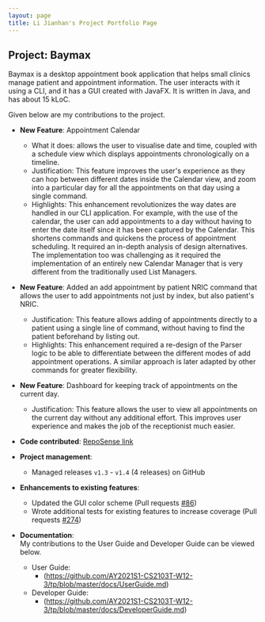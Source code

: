 ```yaml
---
layout: page
title: Li Jianhan's Project Portfolio Page
---
```


## Project: Baymax

Baymax is a desktop appointment book application that helps small clinics manage patient and appointment information. The user interacts with it using a CLI, and it has a GUI created with JavaFX. It is written in Java, and has about 15 kLoC.

Given below are my contributions to the project.

* **New Feature**: Appointment Calendar
  * What it does: allows the user to visualise date and time, coupled with a schedule view which displays appointments chronologically on a timeline.
  * Justification: This feature improves the user's experience as they can hop between different dates inside the Calendar view, and zoom into a particular day for all the appointments on that day using a single command.
  * Highlights: This enhancement revolutionizes the way dates are handled in our CLI application. For example, with the use of the calendar, the user can add appointments to a day without having to enter the date itself since it has been captured by the Calendar. This shortens commands and quickens the process of appointment scheduling.
  It required an in-depth analysis of design alternatives. The implementation too was challenging as it required the implementation of an entirely new Calendar Manager that is very different from the traditionally used List Managers.

* **New Feature**: Added an add appointment by patient NRIC command that allows the user to add appointments not just by index, but also patient's NRIC.
    * Justification: This feature allows adding of appointments directly to a patient using a single line of command, without having to find the patient beforehand by listing out.
    * Highlights: This enhancement required a re-design of the Parser logic to be able to differentiate between the different modes of add appointment operations. A similar approach is later adapted by other commands for greater flexibility.

* **New Feature**: Dashboard for keeping track of appointments on the current day.
    * Justification: This feature allows the user to view all appointments on the current day without any additional effort. This improves user experience and makes the job of the receptionist much easier.
 
* **Code contributed**: [RepoSense link](https://nus-cs2103-ay2021s1.github.io/tp-dashboard/#search=jianhandev&sort=groupTitle&sortWithin=title&since=2020-08-14&until=2020-11-09&timeframe=commit&mergegroup=&groupSelect=groupByRepos&breakdown=false&tabOpen=true&tabType=authorship&tabAuthor=jianhandev&tabRepo=AY2021S1-CS2103T-W12-3%2Ftp%5Bmaster%5D&authorshipIsMergeGroup=false&authorshipFileTypes=docs~functional-code~test-code~other)

* **Project management**:
  * Managed releases `v1.3` - `v1.4` (4 releases) on GitHub

* **Enhancements to existing features**:
  * Updated the GUI color scheme (Pull requests [\#86](https://github.com/AY2021S1-CS2103T-W12-3/tp/pull/86))
  * Wrote additional tests for existing features to increase coverage (Pull requests [\#274](https://github.com/AY2021S1-CS2103T-W12-3/tp/pull/274))

* **Documentation**:<br>
My contributions to the User Guide and Developer Guide can be viewed below.
  * User Guide:
    * (https://github.com/AY2021S1-CS2103T-W12-3/tp/blob/master/docs/UserGuide.md)
  * Developer Guide:
    * (https://github.com/AY2021S1-CS2103T-W12-3/tp/blob/master/docs/DeveloperGuide.md)

